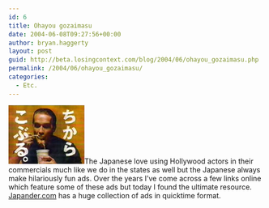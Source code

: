 ```yaml
---
id: 6
title: Ohayou gozaimasu
date: 2004-06-08T09:27:56+00:00
author: bryan.haggerty
layout: post
guid: http://beta.losingcontext.com/blog/2004/06/ohayou_gozaimasu.php
permalink: /2004/06/ohayou_gozaimasu/
categories:
  - Etc.
---
```

[<img src="/blog/wp-content/uploads/legacy/japander.jpg" width="150" height="116" border="0" alt="Arnold eating cup-0-noodles" class="image-right" />](http://www.japander.com/japander/schwarz.htm "See Arnold in all his Japanese glory")The Japanese love using Hollywood actors in their commercials much like we do in the states as well but the Japanese always make hilariously fun ads. Over the years I&#8217;ve come across a few links online which feature some of these ads but today I found the ultimate resource. [Japander.com](http://www.japander.com "Visit Japander.com") has a huge collection of ads in quicktime format.